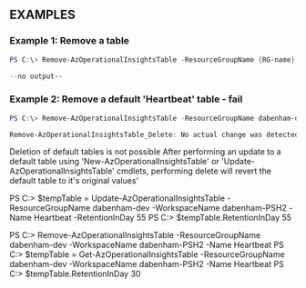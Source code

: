 ## EXAMPLES

### Example 1: Remove a table
```powershell
PS C:\> Remove-AzOperationalInsightsTable -ResourceGroupName {RG-name} -Name {Table-name} -WorkspaceName {WS-name}

--no output--
```


### Example 2: Remove a default 'Heartbeat' table - fail
```powershell
PS C:\> Remove-AzOperationalInsightsTable -ResourceGroupName dabenham-dev -Name Heartbeat -WorkspaceName dabenham-PSH2

Remove-AzOperationalInsightsTable_Delete: No actual change was detected, for table - Heartbeat, both schema and metadata information modifications seems to be missing.
```

Deletion of default tables is not possible
After performing an update to a default table using 'New-AzOperationalInsightsTable' or 'Update-AzOperationalInsightsTable' cmdlets, performing delete will revert the default table to it's original values'

PS C:\> $tempTable = Update-AzOperationalInsightsTable -ResourceGroupName dabenham-dev -WorkspaceName dabenham-PSH2 -Name Heartbeat -RetentionInDay 55
PS C:\> $tempTable.RetentionInDay
55

PS C:\> Remove-AzOperationalInsightsTable -ResourceGroupName dabenham-dev -WorkspaceName dabenham-PSH2 -Name Heartbeat
PS C:\> $tempTable = Get-AzOperationalInsightsTable -ResourceGroupName dabenham-dev -WorkspaceName dabenham-PSH2 -Name Heartbeat
PS C:\> $tempTable.RetentionInDay
30